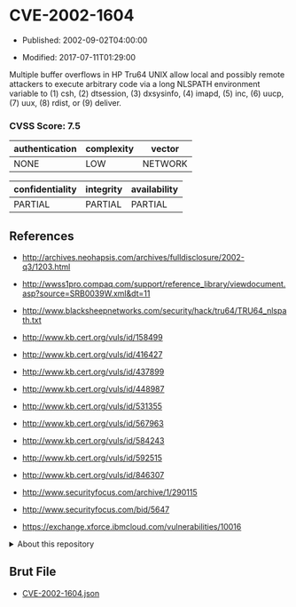 # CVE-2002-1604

- Published: 2002-09-02T04:00:00

- Modified: 2017-07-11T01:29:00

Multiple buffer overflows in HP Tru64 UNIX allow local and possibly remote attackers to execute arbitrary code via a long NLSPATH environment variable to (1) csh, (2) dtsession, (3) dxsysinfo, (4) imapd, (5) inc, (6) uucp, (7) uux, (8) rdist, or (9) deliver.

### CVSS Score: **7.5**

| authentication | complexity | vector |
| --- | --- | --- |
| NONE | LOW | NETWORK |

| confidentiality | integrity | availability |
| --- | --- | --- |
| PARTIAL | PARTIAL | PARTIAL |

## References

* http://archives.neohapsis.com/archives/fulldisclosure/2002-q3/1203.html

* http://wwss1pro.compaq.com/support/reference_library/viewdocument.asp?source=SRB0039W.xml&dt=11

* http://www.blacksheepnetworks.com/security/hack/tru64/TRU64_nlspath.txt

* http://www.kb.cert.org/vuls/id/158499

* http://www.kb.cert.org/vuls/id/416427

* http://www.kb.cert.org/vuls/id/437899

* http://www.kb.cert.org/vuls/id/448987

* http://www.kb.cert.org/vuls/id/531355

* http://www.kb.cert.org/vuls/id/567963

* http://www.kb.cert.org/vuls/id/584243

* http://www.kb.cert.org/vuls/id/592515

* http://www.kb.cert.org/vuls/id/846307

* http://www.securityfocus.com/archive/1/290115

* http://www.securityfocus.com/bid/5647

* https://exchange.xforce.ibmcloud.com/vulnerabilities/10016

<details>
<summary>About this repository</summary> 

  This repository is part of the project [Live Hack CVE](https://github.com/Live-Hack-CVE). Main website can be found [www.live-hack.org](https://www.live-hack.org) 
  
  Made by [Sn0wAlice](https://github.com/Sn0wAlice) for the people that care about security and need to have a feed of the latest CVEs. Hope you enjoy it, don't forget to star the repo and follow me on [Twitter](https://twitter.com/Sn0wAlice) and [Github](https://github.com/Sn0wAlice). And that is my [personnal website](https://www.alice-snow.me/)

  - [Home Page](https://github.com/Live-Hack-CVE)
  - [Framework](https://github.com/Live-Hack-CVE/cve-framework)
  - [CVE database](https://github.com/Live-Hack-CVE/full_database)
  - [Changelog](https://github.com/Live-Hack-CVE/Changelog)
</details>

## Brut File

* [CVE-2002-1604.json](https://raw.githubusercontent.com/Live-Hack-CVE/full_database/main/cves/2002/CVE-2002-1604.json)

